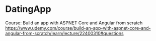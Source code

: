 # DatingApp
Course: Build an app with ASPNET Core and Angular from scratch
https://www.udemy.com/course/build-an-app-with-aspnet-core-and-angular-from-scratch/learn/lecture/22400310#questions
